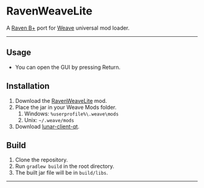 # RavenWeaveLite
A [Raven B+](https://github.com/Kopamed/Raven-bPLUS) port for [Weave](https://github.com/Weave-MC) universal mod loader.

---

## Usage
- You can open the GUI by pressing Return.

## Installation
1. Download the [RavenWeaveLite](https://github.com/PianoPenguin471/RavenWeaveLite/releases) mod.
2. Place the jar in your Weave Mods folder.
    1. Windows: `%userprofile%\.weave\mods`
    2. Unix: `~/.weave/mods`
3. Download [lunar-client-qt](https://github.com/Youded-byte/lunar-client-qt/releases/latest).

## Build
1. Clone the repository.
2. Run `gradlew build` in the root directory.
3. The built jar file will be in `build/libs`.

---
